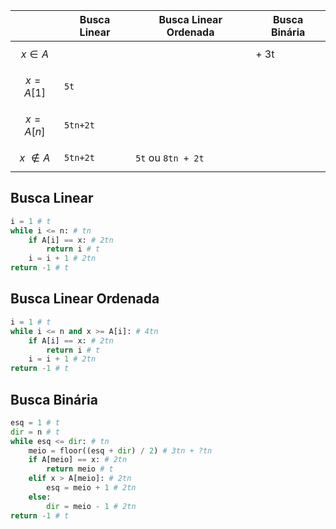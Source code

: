 |                  | Busca Linear | Busca Linear Ordenada | Busca Binária |
| ---------------- | ------------ | --------------------- | ------------- |
| $$x \in A$$      |              |                       | + 3t |
| $$x=A[1]$$       | `5t`         |                       |  |
| $$x=A[n]$$       | `5tn+2t`     |                       |  |
| $$x ~\not\in A$$ | `5tn+2t`     | `5t` ou `8tn + 2t `   |  |

## Busca Linear

```py
i = 1 # t
while i <= n: # tn
    if A[i] == x: # 2tn
        return i # t
    i = i + 1 # 2tn
return -1 # t
```

## Busca Linear Ordenada

```py
i = 1 # t
while i <= n and x >= A[i]: # 4tn
    if A[i] == x: # 2tn
        return i # t
    i = i + 1 # 2tn
return -1 # t
```

## Busca Binária

```py
esq = 1 # t
dir = n # t
while esq <= dir: # tn
    meio = floor((esq + dir) / 2) # 3tn + ?tn
    if A[meio] == x: # 2tn
        return meio # t
    elif x > A[meio]: # 2tn
        esq = meio + 1 # 2tn
    else:
        dir = meio - 1 # 2tn
return -1 # t
```
